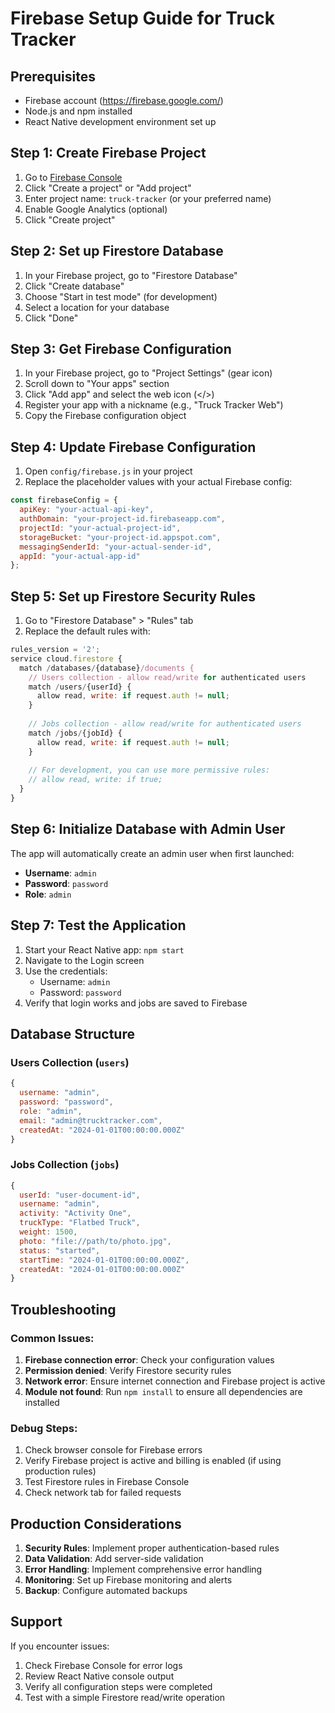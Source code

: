 # Firebase Setup Guide for Truck Tracker

## Prerequisites
- Firebase account (https://firebase.google.com/)
- Node.js and npm installed
- React Native development environment set up

## Step 1: Create Firebase Project

1. Go to [Firebase Console](https://console.firebase.google.com/)
2. Click "Create a project" or "Add project"
3. Enter project name: `truck-tracker` (or your preferred name)
4. Enable Google Analytics (optional)
5. Click "Create project"

## Step 2: Set up Firestore Database

1. In your Firebase project, go to "Firestore Database"
2. Click "Create database"
3. Choose "Start in test mode" (for development)
4. Select a location for your database
5. Click "Done"

## Step 3: Get Firebase Configuration

1. In your Firebase project, go to "Project Settings" (gear icon)
2. Scroll down to "Your apps" section
3. Click "Add app" and select the web icon (</>)
4. Register your app with a nickname (e.g., "Truck Tracker Web")
5. Copy the Firebase configuration object

## Step 4: Update Firebase Configuration

1. Open `config/firebase.js` in your project
2. Replace the placeholder values with your actual Firebase config:

```javascript
const firebaseConfig = {
  apiKey: "your-actual-api-key",
  authDomain: "your-project-id.firebaseapp.com",
  projectId: "your-actual-project-id",
  storageBucket: "your-project-id.appspot.com",
  messagingSenderId: "your-actual-sender-id",
  appId: "your-actual-app-id"
};
```

## Step 5: Set up Firestore Security Rules

1. Go to "Firestore Database" > "Rules" tab
2. Replace the default rules with:

```javascript
rules_version = '2';
service cloud.firestore {
  match /databases/{database}/documents {
    // Users collection - allow read/write for authenticated users
    match /users/{userId} {
      allow read, write: if request.auth != null;
    }
    
    // Jobs collection - allow read/write for authenticated users
    match /jobs/{jobId} {
      allow read, write: if request.auth != null;
    }
    
    // For development, you can use more permissive rules:
    // allow read, write: if true;
  }
}
```

## Step 6: Initialize Database with Admin User

The app will automatically create an admin user when first launched:

- **Username**: `admin`
- **Password**: `password`
- **Role**: `admin`

## Step 7: Test the Application

1. Start your React Native app: `npm start`
2. Navigate to the Login screen
3. Use the credentials:
   - Username: `admin`
   - Password: `password`
4. Verify that login works and jobs are saved to Firebase

## Database Structure

### Users Collection (`users`)
```javascript
{
  username: "admin",
  password: "password",
  role: "admin",
  email: "admin@trucktracker.com",
  createdAt: "2024-01-01T00:00:00.000Z"
}
```

### Jobs Collection (`jobs`)
```javascript
{
  userId: "user-document-id",
  username: "admin",
  activity: "Activity One",
  truckType: "Flatbed Truck",
  weight: 1500,
  photo: "file://path/to/photo.jpg",
  status: "started",
  startTime: "2024-01-01T00:00:00.000Z",
  createdAt: "2024-01-01T00:00:00.000Z"
}
```

## Troubleshooting

### Common Issues:

1. **Firebase connection error**: Check your configuration values
2. **Permission denied**: Verify Firestore security rules
3. **Network error**: Ensure internet connection and Firebase project is active
4. **Module not found**: Run `npm install` to ensure all dependencies are installed

### Debug Steps:

1. Check browser console for Firebase errors
2. Verify Firebase project is active and billing is enabled (if using production rules)
3. Test Firestore rules in Firebase Console
4. Check network tab for failed requests

## Production Considerations

1. **Security Rules**: Implement proper authentication-based rules
2. **Data Validation**: Add server-side validation
3. **Error Handling**: Implement comprehensive error handling
4. **Monitoring**: Set up Firebase monitoring and alerts
5. **Backup**: Configure automated backups

## Support

If you encounter issues:
1. Check Firebase Console for error logs
2. Review React Native console output
3. Verify all configuration steps were completed
4. Test with a simple Firestore read/write operation

